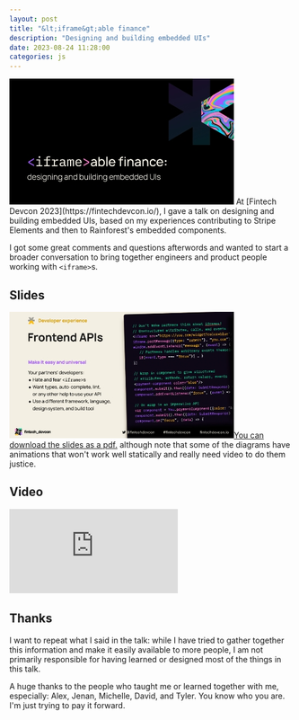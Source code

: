 ```yaml
---
layout: post
title: "&lt;iframe&gt;able finance"
description: "Designing and building embedded UIs"
date: 2023-08-24 11:28:00
categories: js
---
```


<img class="right" src="/img/iframeable-finance.jpg">
At [Fintech Devcon 2023](https://fintechdevcon.io/), I gave a talk on designing and building embedded UIs, based 
on my experiences contributing to Stripe Elements and then to Rainforest's embedded components.

I got some great comments and questions afterwords and wanted to start a broader conversation to bring together
engineers and product people working with `<iframe>`s.

## Slides

[<img class="right" src="/img/iframeable-finance2.jpg"/>You can download the slides as a pdf.](/img/iframeable-finance.pdf) although note that some of the
diagrams have animations that won't work well statically and really need video to do them justice.

## Video

<iframe src="https://www.youtube-nocookie.com/embed/KDu7A_LcvgY?si=r8eNbDMvmCIxbCnU" title="YouTube video player" frameborder="0" allow="accelerometer; autoplay; clipboard-write; encrypted-media; gyroscope; picture-in-picture; web-share" allowfullscreen></iframe>

## Thanks

I want to repeat what I said in the talk: while I have tried to gather together this information
and make it easily available to more people, I am not primarily responsible for having learned or designed most of the things in this talk.

A huge thanks to the people who taught me or learned together with me, especially: Alex, Jenan, Michelle, David, and Tyler. You know who you are. I'm just trying to pay it forward.
